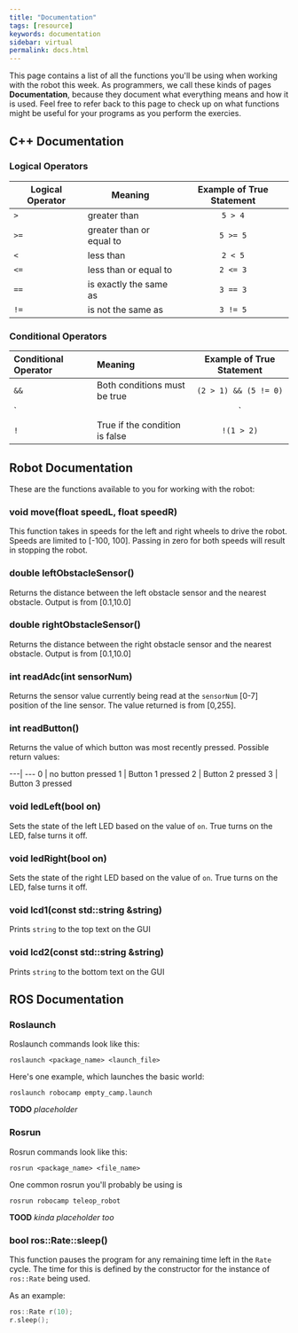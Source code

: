```yaml
---
title: "Documentation"
tags: [resource]
keywords: documentation
sidebar: virtual
permalink: docs.html
---
```


This page contains a list of all the functions you'll be using when working with the robot this week. As programmers, we call these kinds of pages **Documentation**, because they document what everything means and how it is used. Feel free to refer back to this page to check up on what functions might be useful for your programs as you perform the exercies.


## C++ Documentation

### Logical Operators

| Logical Operator | Meaning             | Example of True Statement |
|---|---|:---:|
|`>`   | greater than                 | `5 > 4`                 |
|`>=`   | greater than or equal to     | `5 >= 5`                |
|`<`   | less than	                   | `2 < 5`                 |
|`<=`   | less than or equal to        | `2 <= 3`                |
|`==`   | is exactly the same as       | `3 == 3`                |
|`!=`   | is not the same as           | `3 != 5`                |

### Conditional Operators

| Conditional Operator | Meaning | Example of True Statement |
| :--- | :--- | :---: |
| `&&` | Both conditions must be true | `(2 > 1) && (5 != 0)` |
| `||` | Either condition must be true | `(1 > 2) || (5 != 0)` |
| `!` | True if the condition is false | `!(1 > 2)` |

## Robot Documentation
These are the functions available to you for working with the robot:

### void move(float speedL, float speedR)

This function takes in speeds for the left and right wheels to drive the robot. Speeds are limited to [-100, 100]. Passing in zero for both speeds will result in stopping the robot.

### double leftObstacleSensor()

Returns the distance between the left obstacle sensor and the nearest obstacle. Output is from [0.1,10.0]

### double rightObstacleSensor()

Returns the distance between the right obstacle sensor and the nearest obstacle. Output is from [0.1,10.0]

### int readAdc(int sensorNum)

Returns the sensor value currently being read at the `sensorNum` [0-7] position of the line sensor. The value returned is from [0,255].

### int readButton()

Returns the value of which button was most recently pressed.
Possible return values:

---| ---
0 | no button pressed
1 | Button 1 pressed
2 | Button 2 pressed
3 | Button 3 pressed

### void ledLeft(bool on)

Sets the state of the left LED based on the value of `on`. True turns on the LED, false turns it off.

### void ledRight(bool on)

Sets the state of the right LED based on the value of `on`. True turns on the LED, false turns it off.

### void lcd1(const std::string &string)

Prints `string` to the top text on the GUI

### void lcd2(const std::string &string)

Prints `string` to the bottom text on the GUI

## ROS Documentation

### Roslaunch

Roslaunch commands look like this:

```
roslaunch <package_name> <launch_file>
```

Here's one example, which launches the basic world:

```
roslaunch robocamp empty_camp.launch
```
**TODO** *placeholder*

### Rosrun

Rosrun commands look like this:

```
rosrun <package_name> <file_name>
```

One common rosrun you'll probably be using is

```
rosrun robocamp teleop_robot
```
**TOOD** *kinda placeholder too*

### bool ros::Rate::sleep()

This function pauses the program for any remaining time left in the `Rate` cycle. The time for this is defined by the constructor for the instance of `ros::Rate` being used.

As an example:

```cpp
ros::Rate r(10);
r.sleep();
```


